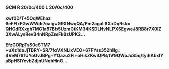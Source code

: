 #### GCM R 20/0c/400 L 20/0c/400
**xwf0D/T+5OqWEhaz**<br/>**6eFFlxFGwWWdr7oaigvG9XNwqQA/Pm2agaL6XaDqRsk=**<br/>**QHGdRXxgh7MG1a57Bb5UzmGtKM34KSDLNvNLPXSEgweJ8RB8r7X0lZ3XwALysRevB4nNRpZmFk8zUPK2...**<br/><br/>
**EfzGORpTsS0eSTM7**<br/>**+uXz1doJjTBRY+SR/7foVXNLlxVEO+67FYss352hIlg=**<br/>**4VeM761UYoGvJBPg+YQazu2Fl+oHikZKwiQPB/tV9QWoJxS5q/tyihAbxlYaBpHSlYcvbZdjnUNqbHnG...**